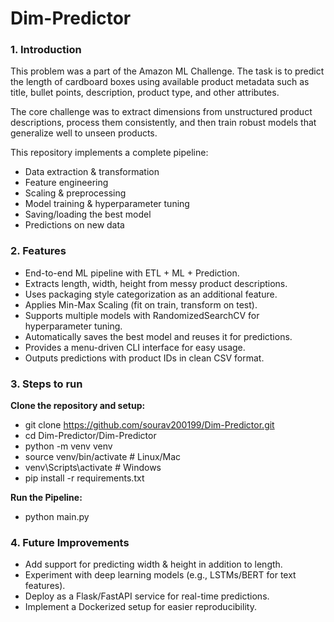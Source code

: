 # Dim-Predictor

### 1. Introduction
This problem was a part of the Amazon ML Challenge. The task is to predict the length of cardboard boxes using available product metadata such as title, bullet points, description, product type, and other attributes.

The core challenge was to extract dimensions from unstructured product descriptions, process them consistently, and then train robust models that generalize well to unseen products.

This repository implements a complete pipeline:
* Data extraction & transformation
* Feature engineering
* Scaling & preprocessing
* Model training & hyperparameter tuning
* Saving/loading the best model
* Predictions on new data

### 2. Features
* End-to-end ML pipeline with ETL + ML + Prediction.
* Extracts length, width, height from messy product descriptions.
* Uses packaging style categorization as an additional feature.
* Applies Min-Max Scaling (fit on train, transform on test).
* Supports multiple models with RandomizedSearchCV for hyperparameter tuning.
* Automatically saves the best model and reuses it for predictions.
* Provides a menu-driven CLI interface for easy usage.
* Outputs predictions with product IDs in clean CSV format.

### 3. Steps to run
**Clone the repository and setup:**
* git clone https://github.com/sourav200199/Dim-Predictor.git
* cd Dim-Predictor/Dim-Predictor
* python -m venv venv
* source venv/bin/activate   # Linux/Mac
* venv\Scripts\activate      # Windows
* pip install -r requirements.txt

**Run the Pipeline:**
* python main.py

### 4. Future Improvements
* Add support for predicting width & height in addition to length.
* Experiment with deep learning models (e.g., LSTMs/BERT for text features).
* Deploy as a Flask/FastAPI service for real-time predictions.
* Implement a Dockerized setup for easier reproducibility.

